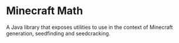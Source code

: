 # Minecraft Math

A Java library that exposes utilities to use in the context of Minecraft generation,
seedfinding and seedcracking.


